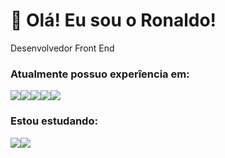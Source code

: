 # 👋 Olá! Eu sou o Ronaldo!
Desenvolvedor Front End

<h3>Atualmente possuo experîencia em:</h3>
<img src ="https://img.shields.io/badge/HTML-239120?style=for-the-badge&logo=html5&logoColor=white"><img src ="https://img.shields.io/badge/CSS-239120?&style=for-the-badge&logo=css3&logoColor=white"
"><img src ="https://img.shields.io/badge/JavaScript-F7DF1E?style=for-the-badge&logo=javascript&logoColor=black"><img src ="https://img.shields.io/badge/TypeScript-007ACC?style=for-the-badge&logo=typescript&logoColor=white"><img src ="https://img.shields.io/badge/Tailwind_CSS-38B2AC?style=for-the-badge&logo=tailwind-css&logoColor=white">


<h3>Estou estudando:</h3>
<img src ="https://img.shields.io/badge/react-%2320232a.svg?style=for-the-badge&logo=react&logoColor=%2361DAFB"><img src ="https://img.shields.io/badge/Next-black?style=for-the-badge&logo=next.js&logoColor=white">
